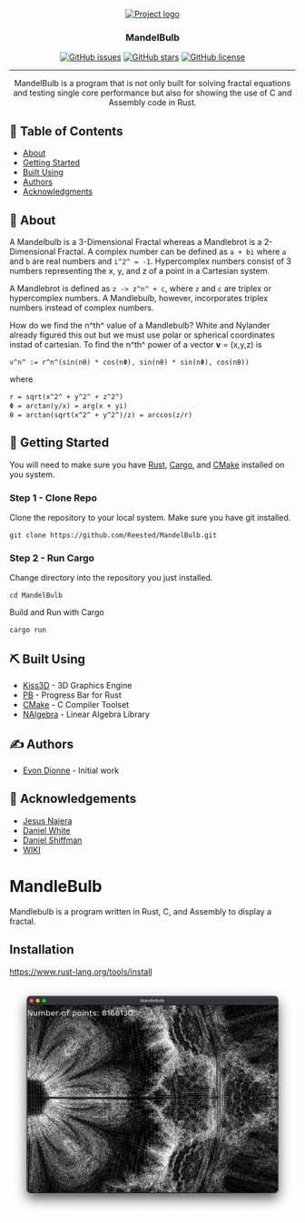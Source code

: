 <p align="center">
  <a href="" rel="noopener">
 <img width=200px height=200px src="http://celarek.at/wp/wp-content/uploads/2014/05/mandelbulb_big.jpg" alt="Project logo"></a>
</p>

<h3 align="center">MandelBulb</h3>

<div align="center">

[![GitHub issues](https://img.shields.io/github/issues/Reested/MandleBulb)](https://github.com/Reested/MandleBulb/issues)
[![GitHub stars](https://img.shields.io/github/stars/Reested/MandleBulb)](https://github.com/Reested/MandleBulb/stargazers)
[![GitHub license](https://img.shields.io/github/license/Reested/MandleBulb)](https://github.com/Reested/MandleBulb)

</div>

---

<p align="center"> MandelBulb is a program that is not only built for solving fractal equations and testing single core performance but also for showing the use of C and Assembly code in Rust.
    <br> 
</p>

## 📝 Table of Contents
- [About](#about)
- [Getting Started](#getting_started)
- [Built Using](#built_using)
- [Authors](#authors)
- [Acknowledgments](#acknowledgement)

## 🧐 About <a name = "about"></a>
A Mandelbulb is a 3-Dimensional Fractal whereas a Mandlebrot is a 2-Dimensional Fractal. A complex number can be defined as `a + bi` where `a` and `b` are real numbers and `i^2^ = -1`. Hypercomplex numbers consist of 3 numbers representing the x, y, and z of a point in a Cartesian system. 

A Mandlebrot is defined as `z -> z^n^ + c`, where `z` and `c` are triplex or hypercomplex numbers. A Mandlebulb, however, incorporates triplex numbers instead of complex numbers.

How do we find the n^th^ value of a Mandlebulb? White and Nylander already figured this out but we must use polar or spherical coordinates instad of cartesian. To find the n^th^ power of a vector **v** = (x,y,z) is 
```
v^n^ := r^n^(sin(nθ) * cos(nΦ), sin(nθ) * sin(nΦ), cos(nθ))
```
where 
```
r = sqrt(x^2^ + y^2^ + z^2^)
Φ = arctan(y/x) = arg(x + yi)
θ = arctan(sqrt(x^2^ + y^2^)/z) = arccos(z/r)
```

## 🏁 Getting Started <a name = "getting_started"></a>
You will need to make sure you have [Rust](https://www.rust-lang.org/tools/install), [Cargo](https://doc.rust-lang.org/cargo/getting-started/installation.html), and [CMake](https://cmake.org/install/) installed on you system.

### Step 1 - Clone Repo
Clone the repository to your local system. Make sure you have git installed.
```
git clone https://github.com/Reested/MandelBulb.git
```

### Step 2 - Run Cargo
Change directory into the repository you just installed.
```
cd MandelBulb
```

Build and Run with Cargo
```
cargo run
```

## ⛏️ Built Using <a name = "built_using"></a>
- [Kiss3D](https://github.com/sebcrozet/kiss3d) - 3D Graphics Engine
- [PB](https://github.com/a8m/pb) - Progress Bar for Rust
- [CMake](https://cmake.org) - C Compiler Toolset
- [NAlgebra](https://github.com/dimforge/nalgebra) - Linear Algebra Library

## ✍️ Authors <a name = "authors"></a>
- [Evon Dionne](https://github.com/Reested/) - Initial work

## 🎉 Acknowledgements <a name = "acknowledgement"></a>
- [Jesus Najera](https://www.cantorsparadise.com/mandelbulb-three-dimensional-fractals-d74c0317b76d)
- [Daniel White](https://www.skytopia.com/project/fractal/2mandelbulb.html#epilogue)
- [Daniel Shiffman](http://thecodingtrain.com/)
- [WIKI](https://en.wikipedia.org/wiki/Mandelbulb)













# MandleBulb

Mandlebulb is a program written in Rust, C, and Assembly to display a fractal.

## Installation

https://www.rust-lang.org/tools/install


![Inside MandelBulb](/res/inside_of_mandelbulb.png?raw=true "Inide of a MandelBulb")
